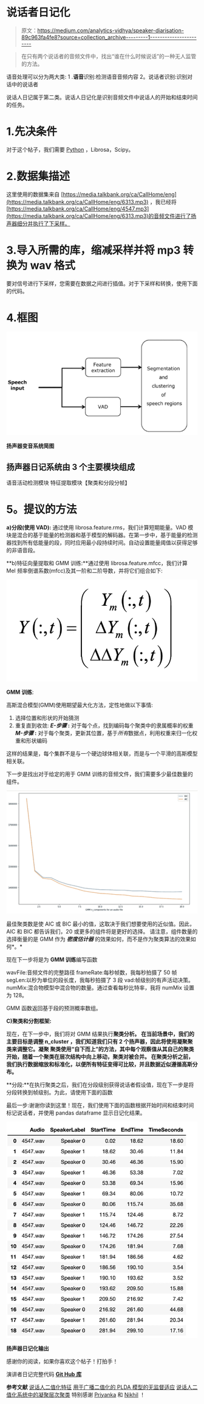 # 说话者日记化

> 原文：<https://medium.com/analytics-vidhya/speaker-diarisation-89c963fa4fe8?source=collection_archive---------1----------------------->

> 在只有两个说话者的音频文件中，找出“谁在什么时候说话”的一种无人监管的方法。

语音处理可以分为两大类:
1 .**语音**识别:检测语音音频内容
2。说话者识别:识别对话中的说话者

说话人日记属于第二类。说话人日记化是识别音频文件中说话人的开始和结束时间的任务。

# 1.先决条件

对于这个帖子，我们需要 [Python](https://www.python.org/downloads/release/python-360/) ，Librosa，Scipy。

# 2.数据集描述

这里使用的数据集来自
[https://media.talkbank.org/ca/CallHome/eng](https://media.talkbank.org/ca/CallHome/eng/6313.mp3)
，我已经将[https://media.talkbank.org/ca/CallHome/eng/4547.mp3](https://media.talkbank.org/ca/CallHome/eng/6313.mp3)的音频文件进行了扬声器细分并执行了下采样。

# 3.导入所需的库，缩减采样并将 mp3 转换为 wav 格式

要对信号进行下采样，您需要在数据之间进行插值。对于下采样和转换，使用下面的代码。

# 4.框图

![](img/706e89ef207d850401a9e62070c158c9.png)

**扬声器变音系统简图**

## 扬声器日记系统由 3 个主要模块组成

语音活动检测模块
特征提取模块【聚类和分段分帧】

# **5。提议的方法**

**a)分段(使用 VAD):** 通过使用 librosa.feature.rms，我们计算短期能量。VAD 模块是混合的基于能量的检测器和基于模型的解码器。在第一步中，基于能量的检测器找到所有低能量的段，同时应用最小段持续时间。自动设置能量阈值以获得足够的非语音段。

**b)特征向量提取和 GMM 训练:**通过使用 librosa.feature.mfcc，我们计算 Mel 频率倒谱系数(mfcc)及其一阶和二阶导数，并将它们组合如下:

![](img/953006ba0bc295af1a11ecaa0d159ccb.png)

**GMM 训练**:

高斯混合模型(GMM)使用期望最大化方法，定性地做以下事情:

1.  选择位置和形状的开始猜测
2.  重复直到收敛:
    ***E-步骤* :** 对于每个点，找到编码每个聚类中的隶属概率的权重
    ***M-步骤* :** 对于每个聚类，更新其位置，基于*所有*数据点，利用权重来归一化权重和形状编码

这样的结果是，每个集群不是与一个硬边球体相关联，而是与一个平滑的高斯模型相关联。

下一步是找出对于给定的用于 GMM 训练的音频文件，我们需要多少最佳数量的组件。

![](img/d3fc9feb6c570c9780f37bdfd8c1edd9.png)

最佳聚类数是使 AIC 或 BIC 最小的值，这取决于我们想要使用的近似值。因此，AIC 和 BIC 都告诉我们，20 或更多的组件将是更好的选择。
请注意，组件数量的选择衡量的是 GMM 作为 ***密度估计器*** 的效果如何，而不是作为聚类算法的效果如何*。*

现在下一步将是为 **GMM 训练**编写函数

wavFile:音频文件的完整路径
frameRate:每秒帧数，我每秒拍摄了 50 帧
segLen:以秒为单位的段长度，我每秒拍摄了 3 段
vad:帧级别的有声活动决策。
numMix:混合物模型中混合物的数量。通过查看每秒比特率，我将 numMix 设置为 128。

GMM 函数返回基于段的预测概率数组。

**C)聚类和分割框架:**

现在，在下一步中，我们将对 GMM 结果执行**聚类分析。
在当前场景中，我们的主要目标是调整 **n_cluster** ，我们知道我们只有 2 个扬声器，因此将使用凝聚聚类来调整它。**凝聚** **聚类**使用“自下而上”的方法，其中每个观察值从其自己的聚类开始，随着一个聚类在层次结构中向上移动，聚类对被合并。
在聚类分析之前，我们执行数据缩放和标准化，以便所有特征变得可比较，并且数据近似遵循高斯分布。**

**分段:**在执行聚类之后，我们在分段级别获得说话者假设值，现在下一步是将分段转换到帧级别。为此，请使用下面的函数

最后一步:谢谢你读到这里！现在，我们使用下面的函数根据开始时间和结束时间标记说话者，并使用 pandas dataframe 显示日记化结果。

![](img/1891bc1021e9cccf090d788ea2f3aa5c.png)

**扬声器日记化输出**

感谢你的阅读，如果你喜欢这个帖子！打拍手！

演讲者日记完整代码 [**Git Hub 库**](https://github.com/rvipandey/SpeakerDiarisation/blob/main/SpeakerDiarization.ipynb)

**参考文献** [说话人二值化特征](https://www.researchgate.net/publication/220655267_Speaker_Diarization_Features_The_UPM_Contribution_to_the_RT09_Evaluation#pf1)
[用于广播二值化的 PLDA 模型的无监督适应](https://link.springer.com/article/10.1186/s13636-019-0167-7)
[说话人二值化系统中的凝聚层次聚类](https://sail.usc.edu/publications/files/haninterspeech2007.pdf)
特别感谢 [Priyanka](/@ppandey170993) 和 [Nikhil](https://towardsdatascience.com/@nikhilsharma129540) ！